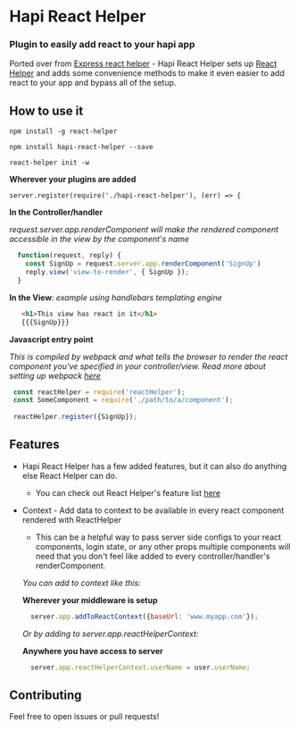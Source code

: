 # Hapi React Helper
### Plugin to easily add react to your hapi app
Ported over from [Express react helper](https://github.com/tswayne/express-react-helper#express-react-helper) - Hapi React Helper sets up [React Helper](https://github.com/tswayne/react-helper#react-helper) and adds some convenience methods to make it even easier to add react to your app and bypass all of the setup.

## How to use it
`npm install -g react-helper`

`npm install hapi-react-helper --save`

`react-helper init -w`

**Wherever your plugins are added**

`server.register(require('./hapi-react-helper'), (err) => {`

**In the Controller/handler**

_request.server.app.renderComponent will make the rendered component accessible in the view by the component's name_ 
```javascript
  function(request, reply) {
    const SignUp = request.server.app.renderComponent('SignUp')
    reply.view('view-to-render', { SignUp });    
  }
```

**In the View**: _example using handlebars templating engine_
      
```html
   <h1>This view has react in it</h1>
   {{{SignUp}}}
```

**Javascript entry point**

_This is compiled by webpack and what tells the browser to render the react component you've specified in your controller/view.  Read more about setting up webpack [here](https://github.com/tswayne/react-helper#setup)_ 
 
 ```javascript
  const reactHelper = require('reactHelper');
  const SomeComponent = require('./path/to/a/component');
    
  reactHelper.register({SignUp});
 ```

## Features
* Hapi React Helper has a few added features, but it can also do anything else React Helper can do.  
  * You can check out React Helper's feature list [here](https://github.com/tswayne/react-helper/blob/master/README.md#features)
* Context - Add data to context to be available in every react component rendered with ReactHelper
  * This can be a helpful way to pass server side configs to your react components, login state, or any other props multiple components will need that you don't feel like added to every controller/handler's renderComponent. 
  
  
  _You can add to context like this:_
  
  **Wherever your middleware is setup**
  
  ```javascript
    server.app.addToReactContext({baseUrl: 'www.myapp.com'});
  ```

  _Or by adding to server.app.reactHelperContext:_
 
  **Anywhere you have access to server**
  
  ```javascript
    server.app.reactHelperContext.userName = user.userName;
  ```

 
## Contributing
Feel free to open issues or pull requests!